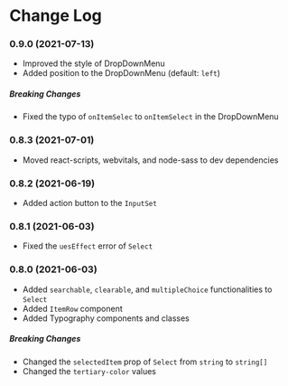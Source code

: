 # Change Log

### 0.9.0 (2021-07-13)

- Improved the style of DropDownMenu
- Added position to the DropDownMenu (default: `left`)

##### Breaking Changes
- Fixed the typo of `onItemSelec` to `onItemSelect` in the DropDownMenu

### 0.8.3 (2021-07-01)

- Moved react-scripts, webvitals, and node-sass to dev dependencies


### 0.8.2 (2021-06-19)

- Added action button to the `InputSet`


### 0.8.1 (2021-06-03)

- Fixed the `uesEffect` error of `Select`


### 0.8.0 (2021-06-03)

- Added `searchable`, `clearable`, and `multipleChoice` functionalities to `Select`
- Added `ItemRow` component
- Added Typography components and classes

##### Breaking Changes
- Changed the `selectedItem` prop of `Select` from `string` to `string[]` 
- Changed the `tertiary-color` values